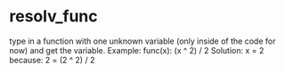 # resolv_func
type in a function with one unknown variable (only inside of the code for now) and get the variable.
Example:  func(x): (x ^ 2) / 2
Solution: x = 2
because:  2 = (2 ^ 2) / 2
